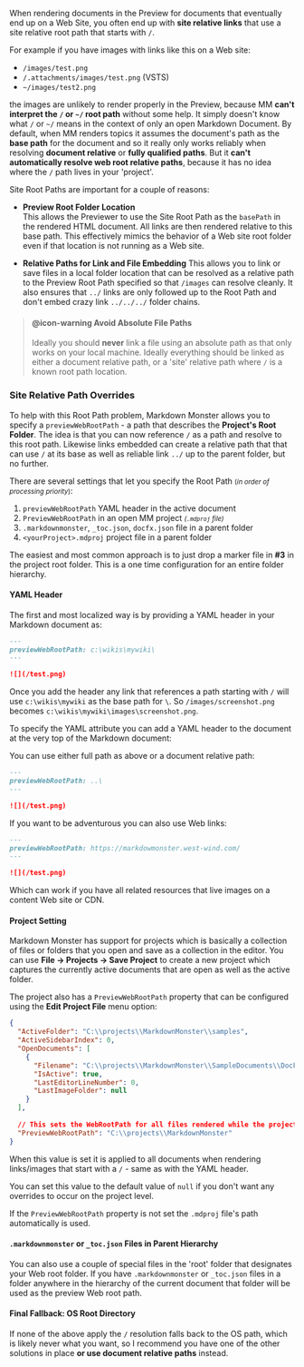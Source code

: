 ﻿When rendering documents in the Preview for documents that eventually end up on a Web Site, you often end up with **site relative links** that use a site relative root path that starts with `/`.

For example if you have images with links like this on a Web site:

* `/images/test.png`
* `/.attachments/images/test.png` (VSTS)
* `~/images/test2.png`

the images are unlikely to render properly in the Preview, because MM **can't interpret the `/` or `~/` root path** without some help. It simply doesn't know what `/` or `~/` means in the context of only an open Markdown Document. By default, when MM renders topics it assumes the document's path as the **base path** for the document and so it really only works reliably when resolving **document relative** or **fully qualified paths**. But it **can't automatically resolve web root relative paths**, because it has no idea where the `/` path lives in your 'project'. 

Site Root Paths are important for a couple of reasons:

* **Preview Root Folder Location**  
This allows the Previewer to use the Site Root Path as the `basePath` in the rendered HTML document. All links are then rendered relative to this base path. This effectively mimics the behavior of a Web site root folder even if that location is not running as a Web site.

* **Relative Paths for Link and File Embedding**
This allows you to link or save files in a local folder location that can be resolved as a relative path to the Preview Root Path specified so that `/images` can resolve cleanly. It also ensures that `../` links are only followed up to the Root Path and don't embed crazy link `../../../` folder chains.

> #### @icon-warning Avoid Absolute File Paths
> Ideally you should **never** link a file using an absolute path as that only works on your local machine. Ideally everything should be linked as either a document relative path, or a 'site' relative path where `/` is a known root path location.

### Site Relative Path Overrides
To help with this Root Path problem, Markdown Monster allows you to specify a `previewWebRootPath` - a path that describes the **Project's Root Folder**. The idea is that you can now reference `/` as a path and resolve to this root path. Likewise links embedded can create a relative path that that can use `/` at its base as well as reliable link `../` up to the parent folder, but no further.


There are several settings that let you specify the Root Path <small>(*in order of processing priority*)</small>:

1. `previewWebRootPath` YAML header in the active document
2. `PreviewWebRootPath` in an open MM project <small>*(`.mdproj` file)*</small>
3. `.markdownmonster`, `_toc.json`, `docfx.json` file in a parent folder
4.  `<yourProject>.mdproj` project file in a parent folder

The easiest and most common approach is to just drop a marker file in **#3** in the project root folder. This is a one time configuration for an entire folder hierarchy.

#### YAML Header
The first and most localized way is by providing a YAML header in your Markdown document as:

```markdown
---
previewWebRootPath: c:\wikis\mywiki\
---

![](/test.png)
```

Once you add the header any link that references a path starting with `/` will use `c:\wikis\mywiki` as the base path for `\`. So `/images/screenshot.png` becomes `c:\wikis\mywiki\images\screenshot.png`.

To specify the YAML attribute you can add a YAML header to the document at the very top of the Markdown document:

You can use either full path as above or a document relative path:

```markdown
---
previewWebRootPath: ..\
---

![](/test.png)
```

If you want to be adventurous you can also use Web links:

```markdown
---
previewWebRootPath: https://markdowmonster.west-wind.com/
---

![](/test.png)
```

Which can work if you have all related resources that live images on a content Web site or CDN.

#### Project Setting
Markdown Monster has support for projects which is basically a collection of files or folders that you open and save as a collection in the editor. You can use **File -> Projects -> Save Project** to create a new project which captures the currently active documents that are open as well as the active folder.

The project also has a `PreviewWebRootPath` property that can be configured using the **Edit Project File** menu option:

```json
{
  "ActiveFolder": "C:\\projects\\MarkdownMonster\\samples",
  "ActiveSidebarIndex": 0,
  "OpenDocuments": [
    {
      "Filename": "C:\\projects\\MarkdownMonster\\SampleDocuments\\DocFx.md",
      "IsActive": true,
      "LastEditorLineNumber": 0,
      "LastImageFolder": null
    }
  ],
  
  // This sets the WebRootPath for all files rendered while the project is open
  "PreviewWebRootPath": "C:\\projects\\MarkdownMonster"
}
```

When this value is set it is applied to all documents when rendering links/images that start with a `/` - same as with the YAML header.

You can set this value to the default value of `null` if you don't want any overrides to occur on the project level.

If the `PreviewWebRootPath` property is not set the `.mdproj` file's path automatically is used.

#### `.markdownmonster` or `_toc.json` Files in Parent Hierarchy
You can also use a couple of special files in the 'root' folder that designates your Web root folder. If you have `.markdownmonster` or `_toc.json` files in a folder anywhere in the hierarchy of the current document that folder will be used as the preview Web root path.


####  Final Fallback: OS Root Directory
If none of the above apply the `/` resolution falls back to the OS path, which is likely never what you want, so I recommend you have one of the other solutions in place **or use document relative paths** instead.